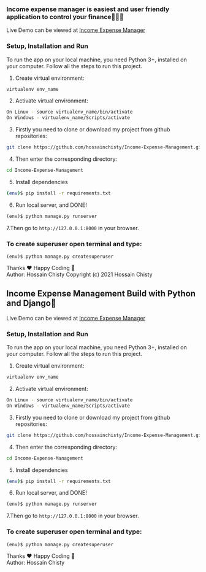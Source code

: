 ### Income expense manager is easiest and user friendly application to control your finance🤍✨🚀

<!-- Income Expense Manager -->

Live Demo can be viewed at [Income Expense Manager](https://django-income-expense-manager.herokuapp.com/)

### Setup, Installation and Run

To run the app on your local machine, you need Python 3+, installed on your computer. Follow all the steps to run this project.

1.  Create virtual environment:
```bash
virtualenv env_name
```
    
2.  Activate virtual environment:
```bash
On Linux - source virtualenv_name/bin/activate
On Windows - virtualenv_name/Scripts/activate
```

3. Firstly you need to clone or download my project from github repositories:
```bash
git clone https://github.com/hossainchisty/Income-Expense-Management.git
```

4. Then enter the corresponding directory:
```bash
cd Income-Expense-Management
```
5. Install dependencies
```bash
(env)$ pip install -r requirements.txt
``` 

6. Run local server, and DONE!
```python
(env)$ python manage.py runserver
```

7.Then go to ```http://127.0.0.1:8000``` in your browser.

### To create superuser open terminal and type:
```
(env)$ python manage.py createsuperuser
```

Thanks ❤ Happy Coding 🎉
<br>
Author: Hossain Chisty
Copyright (c) 2021 Hossain Chisty
## Income Expense Management Build with Python and Django🤍

Live Demo can be viewed at [Income Expense Manager](https://django-income-expense-manager.herokuapp.com/)
### Setup, Installation and Run

To run the app on your local machine, you need Python 3+, installed on your computer. Follow all the steps to run this project.

1.  Create virtual environment:
```bash
virtualenv env_name
```
    
2.  Activate virtual environment:
```bash
On Linux - source virtualenv_name/bin/activate
On Windows - virtualenv_name/Scripts/activate
```

3. Firstly you need to clone or download my project from github repositories:
```bash
git clone https://github.com/hossainchisty/Income-Expense-Management.git
```

4. Then enter the corresponding directory:
```bash
cd Income-Expense-Management
```
5. Install dependencies
```bash
(env)$ pip install -r requirements.txt
``` 

6. Run local server, and DONE!
```python
(env)$ python manage.py runserver
```

7.Then go to ```http://127.0.0.1:8000``` in your browser.

### To create superuser open terminal and type:
```
(env)$ python manage.py createsuperuser
```

Thanks ❤ Happy Coding 🎉
<br>
Author: Hossain Chisty
